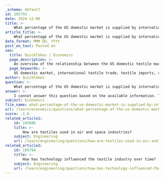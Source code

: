 ```yaml
---
_schema: default
id: 105793
date: 2024-12-08
title: >-
    What percentage of the US domestic market is supplied by international textile trade?
article_title: >-
    What percentage of the US domestic market is supplied by international textile trade?
date_format: MMM DD, YYYY
post_on_text: Posted on
seo:
  title: QuickTakes | Economics
  page_description: >-
    An overview of the relationship between the US domestic textile market and international trade, highlighting the need for detailed data to determine the percentage supplied by imports.
  page_keywords: >-
    US domestic market, international textile trade, textile imports, apparel imports, textile market size, market supply percentage, data analysis
author: QuickTakes
question: >-
    What percentage of the US domestic market is supplied by international textile trade?
answer: >-
    I cannot answer this question based on the available information. The gathered data provides insights into the U.S. textile and apparel imports, including values and growth rates, but it does not specify the exact percentage of the U.S. domestic market that is supplied by international textile trade. To accurately determine this percentage, additional data on the total size of the U.S. textile market and the proportion of that market accounted for by imports would be necessary.
subject: Economics
file_name: what-percentage-of-the-us-domestic-market-is-supplied-by-international-textile-trade.md
url: /learn/economics/questions/what-percentage-of-the-us-domestic-market-is-supplied-by-international-textile-trade
score: -1.0
related_article1:
    id: 105806
    title: >-
        How are textiles used in air and space industries?
    subject: Engineering
    url: /learn/engineering/questions/how-are-textiles-used-in-air-and-space-industries
related_article2:
    id: 105794
    title: >-
        How has technology influenced the textile industry over time?
    subject: Engineering
    url: /learn/engineering/questions/how-has-technology-influenced-the-textile-industry-over-time
---
```


&nbsp;